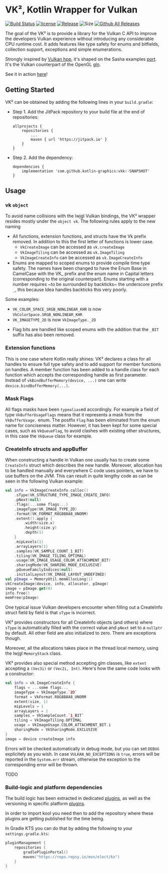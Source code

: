 # VK², Kotlin Wrapper for Vulkan

[![Build Status](https://github.com/kotlin-graphics/vkk/workflows/build/badge.svg)](https://github.com/kotlin-graphics/vkk/actions?workflow=build)
[![license](https://img.shields.io/badge/License-Apache%202.0-orange.svg)](https://github.com/kotlin-graphics/vkk/blob/master/LICENSE) 
[![Release](https://jitpack.io/v/kotlin-graphics/vkk.svg)](https://jitpack.io/#kotlin-graphics/vkk) 
![Size](https://github-size-badge.herokuapp.com/kotlin-graphics/vkk.svg)
[![Github All Releases](https://img.shields.io/github/downloads/kotlin-graphics/vkk/total.svg)]()

The goal of the VK² is to provide a library for the Vulkan C API to improve the developers Vulkan experience without introducing 
any considerable CPU runtime cost. It adds features like type safety for enums and bitfields, collection support, exceptions and simple enumerations.

Strongly inspired by [Vulkan hpp](https://github.com/KhronosGroup/Vulkan-Hpp), it's shaped on the Sasha examples [port](https://github.com/java-opengl-labs/Vulkan). It's the Vulkan counterpart of the OpenGL [gln](https://github.com/kotlin-graphics/gln/).

See it in action [here](https://github.com/jvm-graphics-labs/Vulkan)!

## Getting Started

VK² can be obtained by adding the following lines in your `build.gradle`:

- Step 1. Add the JitPack repository to your build file at the end of repositories:

      allprojects {
          repositories {
              ...
              maven { url 'https://jitpack.io' }
          }
      }

- Step 2. Add the dependency:

	  dependencies {
	      implementation 'com.github.kotlin-graphics:vkk:-SNAPSHOT'
	  }

## Usage

### vk `object`

To avoid name collisions with the lwjgl Vulkan bindings, the VK² wrapper resides mostly under the `object vk`. The following rules apply to the new naming

* All functions, extension functions, and structs have the Vk prefix removed. In addition to this the first letter of functions is lower case.
  * `VkCreateImage` can be accessed as `vk.createImage`
  * `VkImageTiling` can be accessed as `vk.ImageTiling`
  * `VkImageCreateInfo` can be accessed as `vk.ImageCreateInfo`
* Enums are mapped to scoped enums to provide compile time type safety. The names have been changed to have the Enum Base in CamelCase with the VK_ prefix and the enum name in Capital letters (corresponding to the original counterpart). Enums starting with a number requires ~to be surrounded by backticks~ the underscore prefix `_`, this because Idea handles backticks this very poorly.

Some examples:
  - `VK_COLOR_SPACE_SRGB_NONLINEAR_KHR` is now `VkColorSpace.SRGB_NONLINEAR_KHR`
  - `VK_IMAGETYPE_2D` is now ``VkImageType._2D ``

* Flag bits are handled like scoped enums with the addition that the `_BIT` suffix has also been removed.

### Extension functions

This is one case where Kotlin really shines: VK² declares a class for all handles to ensure full type safety and to add support for member functions on handles. A member function has been added to a handle class for each function which accepts the corresponding handle as first parameter. Instead of `vkBindBufferMemory(device, ...)` one can write `device.bindBufferMemory(...)`.

### Mask Flags

All flags masks have been `typealias`ed accordingly. For example a field of type `VkBufferUsageFlags` means that it represents a mask from the `VkBufferUsage.` enum.
The postfix `Flag` has been eliminated from the enum name for conciseness matter. However, it has been kept for some special cases, such as `VkQueueFlag`, to avoid clashes with existing other structures, in this case the `VkQueue` class for example.

### CreateInfo structs and appBuffer

When constructing a handle in Vulkan one usually has to create some `CreateInfo` struct which describes the new handle. Moreover, allocation has to be handled manually and everywhere C code uses pointers, we have to use buffers on the JVM. 
This can result in quite lengthy code as can be seen in the following Vulkan example:

```kotlin
val info = VkImageCreateInfo.calloc()
    .sType(VK_STRUCTURE_TYPE_IMAGE_CREATE_INFO)
    .pNext(null)
    .flags(...some flags...)
    .imageType(VK_IMAGE_TYPE_2D)
    .format(VK_FORMAT_R8G8B8A8_UNORM)
    .extent().apply {
        .width(size.x)
        .height(size.y)
        .depth(1)
    }
    .mipLevels(1)
    .arrayLayers(1)
    .samples(VK_SAMPLE_COUNT_1_BIT)
    .tiling(VK_IMAGE_TILING_OPTIMAL)
    .usage(VK_IMAGE_USAGE_COLOR_ATTACHMENT_BIT)
    .sharingMode(VK_SHARING_MODE_EXCLUSIVE)
    .pQueueFamilyIndices(null)
    .initialLayout(VK_IMAGE_LAYOUT_UNDEFINED)
val pImage = MemoryUtil.memAllocLong(1)
vkCreateImage(device, info, allocator, pImage)
image = pImage.get(0)
info.free()
memFree(pImage)
```

One typical issue Vulkan developers encounter when filling out a CreateInfo struct field by field is that `sType` is incorrect.

VK² provides constructors for all CreateInfo objects (and others) where `sType` is automatically filled with the correct value and `pNext` set to a `nullptr` by default. All other field are also initialized to zero. There are exceptions though.

Moreover, all the allocations takes place in the thread local memory, using the lwjgl `MemoryStack` class.

VK² provides also special method accepting glm classes, like `extent` accepting a `(Vec3i)` or `(Vec2i, Int)`.
Here's how the same code looks with a constructor:

```kotlin
val info = vk.ImageCreateInfo {
    flags = ...some flags...
    imageType = VkImageType.`2D`
    format = VkFormat.R8G8B8A8_UNORM
    extent(size, 1)
    mipLevels = 1
    arrayLayers = 1
    samples = VkSampleCount.`1_BIT`
    tiling = VkImageTiling.OPTIMAL
    usage = VkImageUsage.COLOR_ATTACHMENT_BIT.i
    sharingMode = VkSharingMode.EXCLUSIVE
}
image = device createImage info
```

Errors will be checked automatically in debug mode, but you can set `DEBUG` explicitely as you wish.
In case `VULKAN_NO_EXCEPTIONS` is `true`, errors will be reported in the `System.err` stream, otherwise the exception to the corresponding error will be thrown.

TODO

### Build-logic and platform dependencies

The build logic has been extracted in dedicated [plugins](https://github.com/elect86/build-logic), as well as the versioning in specific platform [plugins](https://github.com/elect86/platforms).

In order to import kool you need then to add the repository where these plugins are getting published for the time being.

In Gradle KTS you can do that by adding the following to your `settings.gradle.kts`:

```kotlin
pluginManagement {
    repositories {
        gradlePluginPortal()
        maven("https://repo.repsy.io/mvn/elect/kx")
    }
}
```
